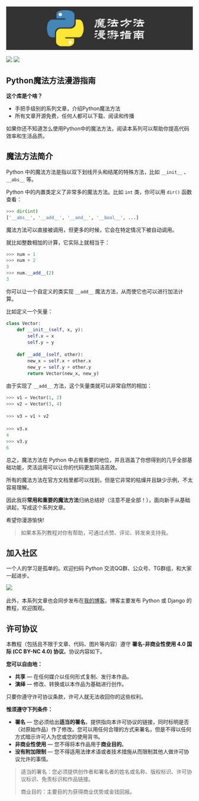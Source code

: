 ![](img/header.jpg)

[![](https://img.shields.io/badge/python-3.8-orange.svg)](https://www.python.org/downloads/release/python-370/)
[![](https://img.shields.io/badge/license-CC_BY_NC_4.0-000000.svg)](https://creativecommons.org/licenses/by-nc/4.0/)

## Python魔法方法漫游指南

**这个库是个啥？**

- 手把手级别的系列文章，介绍Python魔法方法
- 所有文章开源免费，任何人都可以下载、阅读和传播

如果你还不知道怎么使用Python中的魔法方法，阅读本系列可以帮助你提高代码效率和生活品质。

## 魔法方法简介

Python 中的魔法方法是指以双下划线开头和结尾的特殊方法，比如 `__init__` 、 `__abs__` 等。

Python 中的内置类定义了非常多的魔法方法。比如 `int` 类，你可以用 `dir()` 函数查看：

```python
>>> dir(int)
['__abs__', '__add__', '__and__', '__bool__', ...]
```

魔法方法可以直接被调用，但更多的时候，它会在特定情况下被自动调用。

就比如整数相加的计算，它实际上就相当于：

```python
>>> num = 1
>>> num + 2
3
>>> num.__add__(2)
3
```

你可以让一个自定义的类实现 `__add__` 魔法方法，从而使它也可以进行加法计算。

比如定义一个矢量：

```python
class Vector:
    def __init__(self, x, y):
        self.x = x
        self.y = y
        
    def __add__(self, other):
        new_x = self.x + other.x
        new_y = self.y + other.y
        return Vector(new_x, new_y)
```

由于实现了 `__add__` 方法，这个矢量类就可以非常自然的相加：

```python
>>> v1 = Vector(1, 2)
>>> v2 = Vector(3, 4)

>>> v3 = v1 + v2

>>> v3.x
4
>>> v3.y
6
```

总之，魔法方法在 Python 中占有重要的地位，并且涵盖了你想得到的几乎全部基础功能，灵活运用可以让你的代码更加简洁高效。

所有的魔法方法在官方文档里都可以找到，但是它非常的枯燥并且缺少示例，不太容易理解。

因此我将**常用和重要的魔法方法**归纳总结好（注意不是全部！），面向新手从基础讲起，写成这个系列文章。

希望你漫游愉快!

> 如果本系列教程对你有帮助，可通过点赞、评论、转发来支持我。

## 加入社区

一个人的学习是孤单的。欢迎扫码 Python 交流QQ群、公众号、TG群组，和大家一起进步。

![](https://blog.dusaiphoto.com/QR-0608.jpg)

此外，本系列文章也会同步发布在[我的博客](https://www.dusaiphoto.com/topic/)。博客主要发布 Python 或 Django 的教程，欢迎围观。

## 许可协议

本教程（包括且不限于文章、代码、图片等内容）遵守 **署名-非商业性使用 4.0 国际 (CC BY-NC 4.0) 协议**。协议内容如下。

**您可以自由地：**

- **共享** — 在任何媒介以任何形式复制、发行本作品。
- **演绎** — 修改、转换或以本作品为基础进行创作。

只要你遵守许可协议条款，许可人就无法收回你的这些权利。

**惟须遵守下列条件：**

- **署名** — 您必须给出**适当的署名**，提供指向本许可协议的链接，同时标明是否（对原始作品）作了修改。您可以用任何合理的方式来署名，但是不得以任何方式暗示许可人为您或您的使用背书。
- **非商业性使用** — 您不得将本作品用于**商业目的**。
- **没有附加限制** — 您不得适用法律术语或者技术措施从而限制其他人做许可协议允许的事情。

> 适当的署名：您必须提供创作者和署名者的姓名或名称、版权标识、许可协议标识、免责标识和作品链接。
>
> 商业目的：主要目的为获得商业优势或金钱回报。

